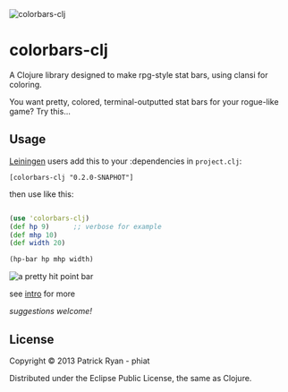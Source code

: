 <img src="http://i.imgur.com/HnoEPbo.png" title="colorbars-clj" alt="colorbars-clj"/>

# colorbars-clj

A Clojure library designed to make rpg-style stat bars, using clansi for coloring.

You want pretty, colored, terminal-outputted stat bars for your rogue-like game? Try this...

## Usage

[Leiningen](https://github.com/technomancy/leiningen) users add this to your :dependencies in `project.clj`:

    [colorbars-clj "0.2.0-SNAPHOT"]

then use like this:
```clojure

(use 'colorbars-clj)
(def hp 9)      ;; verbose for example
(def mhp 10)
(def width 20)

(hp-bar hp mhp width)
```

 <img src="http://i.imgur.com/tKil606.png" alt="a pretty hit point bar" title="hp bar" />


see [intro](https://github.com/phiat/colorbars-clj/blob/master/doc/intro.md) for more

*suggestions welcome!*

## License

Copyright © 2013 Patrick Ryan - phiat

Distributed under the Eclipse Public License, the same as Clojure.
